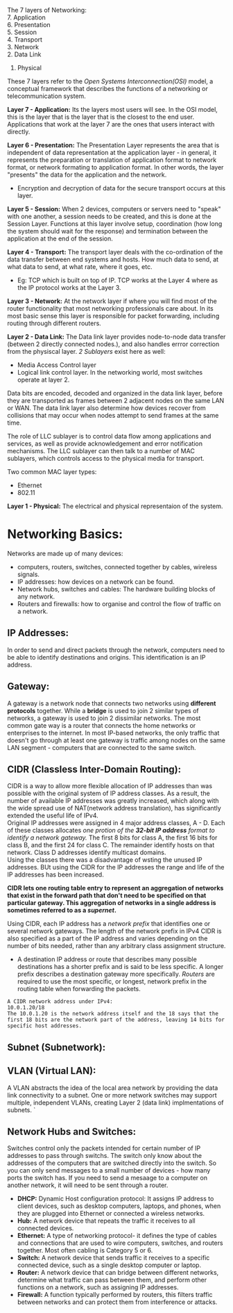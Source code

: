 The 7 layers of Networking:  
7. Application  
6. Presentation  
5. Session  
4. Transport  
3. Network  
2. Data Link  
1. Physical  

These 7 layers refer to the _Open Systems Interconnection(OSI)_ model, a conceptual framework that describes the functions of a networking or telecommunication system. 

__Layer 7 - Application:__
Its the layers most users will see. In the OSI model, this is the layer that is the layer that is the closest to the end user. Applications that work at the layer 7 are the ones that users interact with directly.

__Layer 6 - Presentation:__
The Presentation Layer represents the area that is independent of data representation at the application layer - in general, it represents the preparation or translation of application format to network format, or network formating to application format. In other words, the layer "presents" the data for the application and the network. 
- Encryption and decryption of data for the secure transport occurs at this layer.

__Layer 5 - Session:__
When 2 devices, computers or servers need to "speak" with one another, a session needs to be created, and this is done at the Session Layer. Functions at this layer involve setup, coordination (how long the system should wait for the response) and termination between the application at the end of the session.

__Layer 4 - Transport:__
The transport layer deals with the co-ordination of the data transfer between end systems and hosts. How much data to send, at what data to send, at what rate, where it goes, etc. 
- Eg: TCP which is built on top of IP. TCP works at the Layer 4 where as the IP protocol works at the Layer 3.

__Layer 3 - Network:__
At the network layer if where you will find most of the router functionality that most networking professionals care about. In its most basic sense this layer is responsible for packet forwarding, including routing through different routers. 

__Layer 2 - Data Link:__
The Data link layer provides node-to-node data transfer (between 2 directly connected nodes.), and also handles errror correction from the physiscal layer. _2 Sublayers_ exist here as well:
- Media Access Control layer
- Logical link control layer.
In the networking world, most switches operate at layer 2.

Data bits are encoded, decoded and organized in the data link layer, before they are transported as frames between 2 adjacent nodes on the same LAN or WAN. The data link layer also determine how devices recover from collisions that may occur when nodes attempt to send frames at the same time.

The role of LLC sublayer is to control data flow among applications and services, as well as provide acknowledgement and error notification mechanisms. The LLC sublayer can then talk to a number of MAC sublayers, which controls access to the physical media for transport.

Two common MAC layer types:
- Ethernet
- 802.11

__Layer 1 - Physical:__
The electrical and physical representaion of the system.


# Networking Basics:
Networks are made up of many devices: 
- computers, routers, switches, connected together by cables, wireless signals. 
- IP addresses: how devices on a network can be found.
- Network hubs, switches and cables: The hardware building blocks of any network.
- Routers and firewalls: how to organise and control the flow of traffic on a network.

## IP Addresses:
In order to send and direct packets through the network, computers need to be able to identify destinations and origins. This identification is an IP address.

## Gateway:
A gateway is a network node that connects two networks using __different protocols__ together. While a __bridge__ is used to join 2 similar types of networks, a gateway is used to join 2 dissimilar networks. The most common gate way is a router that connects the home networks or enterprises to the internet. In most IP-based networks, the only traffic that doesn't go through at least one gateway is traffic among nodes on the same LAN segment - computers that are connected to the same switch. 

## CIDR (Classless Inter-Domain Routing):
CIDR is a way to allow more flexible allocation of IP addresses than was possible with the original system of IP address classes. As a result, the number of available IP addresses was greatly increased, which along with the wide spread use of NAT(network address translation), has significantly extended the useful life of IPv4.  
Original IP addresses were assigned in 4 major address classes, A - D. Each of these classes allocates _one protion of the __32-bit IP address__ format to identify a network gateway._ The first 8 bits for class A, the first 16 bits for class B, and the first 24 for class C. The remainder identify hosts on that network. Class D addresses identify multicast domains.  
Using the classes there was a disadvantage of wsting the unused IP addresses. BUt using the CIDR for the IP addresses the range and life of the IP addresses has been increased.  

__CIDR lets one routing table entry to represent an aggregation of networks that exist in the forward path that don't need to be specified on that particular gateway. This aggregation of networks in a single address is sometimes referred to as a _supernet_.__  

Using CIDR, each IP address has a _network prefix_ that identifies one or several network gateways. The length of the network prefix in IPv4 CIDR is also specified as a part of the IP address and varies depending on the number of bits needed, rather than any arbitrary class assignment structure.  

- A destination IP address or route that describes many possible destinations has a shorter prefix and is said to be less specific. A longer prefix describes a destination gateway more specifically. _Routers_ are required to use the most specific, or longest, network prefix in the routing table when forwarding the packets.  
```
A CIDR network address under IPv4:  
10.0.1.20/18  
The 10.0.1.20 is the network address itself and the 18 says that the first 18 bits are the network part of the address, leaving 14 bits for specific host addresses.
```

## Subnet (Subnetwork):


## VLAN (Virtual LAN):
A VLAN abstracts the idea of the local area network by providing the data link connectivity to a subnet. One or more network switches may support multiple, independent VLANs, creating Layer 2 (data link) implmentations of subnets. ` 

## Network Hubs and Switches:
Switches control only the packets intended for certain number of IP addresses to pass through switchs. The switch only know about the addresses of the computers that are switched directly into the switch. So you can only send messages to a small number of devices - how many ports the switch has. If you need to send a mesaage to a computer on another network, it will need to be sent through a router.

- __DHCP:__ Dynamic Host configuration protocol: It assigns IP address to client devices, such as desktop computers, laptops, and phones, when they are plugged into Ethernet or connected a wireless networks.
- __Hub:__ A network device that repeats the traffic it receives to all connected devices.
- __Ethernet:__ A type of networking protocol- it defines the type of cables and connections that are used to wire computers, switches, and routers together. Most often cabling is Category 5 or 6.
- __Switch:__ A network device that sends traffic it receives to a specific connected device, such as a single desktop computer or laptop.
- __Router:__ A network device that can bridge between different networks, determine what traffic can pass between them, and perform other functions on a network, such as assigning IP addresses.
- __Firewall:__ A function typically performed by routers, this filters traffic between networks and can protect them from interference or attacks. 
